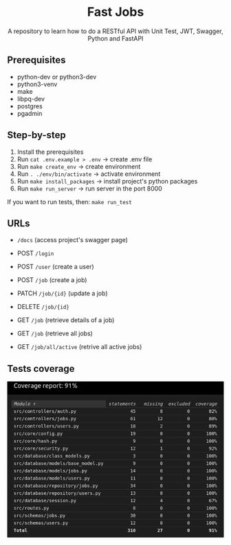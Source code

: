<h1 align="center">Fast Jobs</h1>
<p align="center">A repository to learn how to do a RESTful API with Unit Test, JWT, Swagger, Python and FastAPI</p>


## Prerequisites
- python-dev or python3-dev
- python3-venv
- make
- libpq-dev
- postgres
- pgadmin

## Step-by-step
1) Install the prerequisites
2) Run `cat .env.example > .env` -> create .env file
3) Run `make create_env` -> create environment
4) Run `. ./env/bin/activate` -> activate environment
5) Run `make install_packages` -> install project's python packages
6) Run `make run_server` -> run server in the port 8000

If you want to run tests, then: `make run_test`

## URLs
- `/docs` (access project's swagger page)
- POST `/login`
- POST `/user` (create a user)

- POST `/job` (create a job)
- PATCH `/job/{id}` (update a job)
- DELETE `/job/{id}`
- GET `/job` (retrieve details of a job)
- GET `/job` (retrieve all jobs)
- GET `/job/all/active` (retrive all active jobs)

## Tests coverage
<img align="center" src="https://github.com/VictorManduca/fast-jobs/blob/main/assets/images/coverage_report.png">
